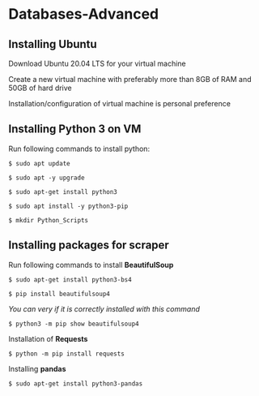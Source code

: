 # Databases-Advanced
## Installing Ubuntu
Download Ubuntu 20.04 LTS for your virtual machine

Create a new virtual machine with preferably more than 8GB of RAM and 50GB of hard drive

Installation/configuration of virtual machine is personal preference
## Installing Python 3 on VM
Run following commands to install python:

`$ sudo apt update`

`$ sudo apt -y upgrade`

`$ sudo apt-get install python3`

`$ sudo apt install -y python3-pip`

`$ mkdir Python_Scripts`

## Installing packages for scraper
Run following commands to install **BeautifulSoup**

`$ sudo apt-get install python3-bs4`

`$ pip install beautifulsoup4`

*You can very if it is correctly installed with this command*

`$ python3 -m pip show beautifulsoup4`

Installation of **Requests**

`$ python -m pip install requests`

Installing **pandas**

`$ sudo apt-get install python3-pandas`
